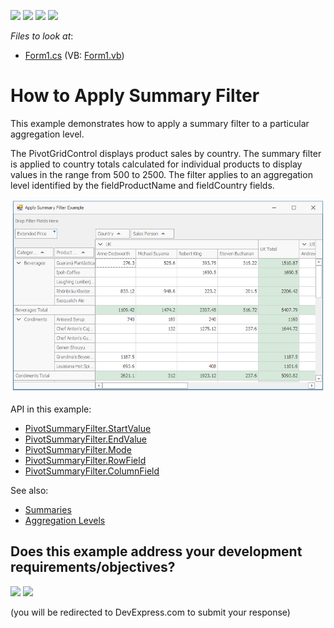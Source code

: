 <!-- default badges list -->
![](https://img.shields.io/endpoint?url=https://codecentral.devexpress.com/api/v1/VersionRange/128581564/13.1.4%2B)
[![](https://img.shields.io/badge/Open_in_DevExpress_Support_Center-FF7200?style=flat-square&logo=DevExpress&logoColor=white)](https://supportcenter.devexpress.com/ticket/details/E4390)
[![](https://img.shields.io/badge/📖_How_to_use_DevExpress_Examples-e9f6fc?style=flat-square)](https://docs.devexpress.com/GeneralInformation/403183)
[![](https://img.shields.io/badge/💬_Leave_Feedback-feecdd?style=flat-square)](#does-this-example-address-your-development-requirementsobjectives)
<!-- default badges end -->
<!-- default file list -->
*Files to look at*:

* [Form1.cs](./CS/XtraPivotGrid_ApplySummaryFilter/Form1.cs) (VB: [Form1.vb](./VB/XtraPivotGrid_ApplySummaryFilter/Form1.vb))
<!-- default file list end -->

# How to Apply Summary Filter


This example demonstrates how to apply a summary filter to a particular aggregation level.

The PivotGridControl displays product sales by country. The summary filter is applied to country totals calculated for individual products to display values in the range from 500 to 2500. The filter applies to an aggregation level identified by the fieldProductName and fieldCountry fields.

![screenshot](https://github.com/DevExpress-Examples/how-to-apply-summary-filter-e4390/blob/13.1.4%2B/images/screenshot.png)

API in this example:

* [PivotSummaryFilter.StartValue](https://docs.devexpress.com/CoreLibraries/DevExpress.XtraPivotGrid.PivotSummaryFilter.StartValue)
* [PivotSummaryFilter.EndValue](https://docs.devexpress.com/CoreLibraries/DevExpress.XtraPivotGrid.PivotSummaryFilter.EndValue)
* [PivotSummaryFilter.Mode](https://docs.devexpress.com/CoreLibraries/DevExpress.XtraPivotGrid.PivotSummaryFilter.Mode)
* [PivotSummaryFilter.RowField](https://docs.devexpress.com/CoreLibraries/DevExpress.XtraPivotGrid.PivotSummaryFilter.RowField)
* [PivotSummaryFilter.ColumnField](https://docs.devexpress.com/CoreLibraries/DevExpress.XtraPivotGrid.PivotSummaryFilter.ColumnField)

See also:

* [Summaries](https://docs.devexpress.com/WindowsForms/9384)
* [Aggregation Levels](https://docs.devexpress.com/WindowsForms/11729)
<!-- feedback -->
## Does this example address your development requirements/objectives?

[<img src="https://www.devexpress.com/support/examples/i/yes-button.svg"/>](https://www.devexpress.com/support/examples/survey.xml?utm_source=github&utm_campaign=winforms-pivot-apply-summary-filter&~~~was_helpful=yes) [<img src="https://www.devexpress.com/support/examples/i/no-button.svg"/>](https://www.devexpress.com/support/examples/survey.xml?utm_source=github&utm_campaign=winforms-pivot-apply-summary-filter&~~~was_helpful=no)

(you will be redirected to DevExpress.com to submit your response)
<!-- feedback end -->
